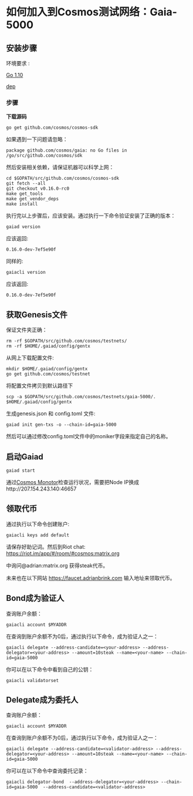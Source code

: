 # 如何加入到Cosmos测试网络：Gaia-5000 

## 安装步骤

环境要求 :

 [Go 1.10](https://golang.org/dl/)

 [dep](https://github.com/golang/dep)

### 步骤

**下载源码**

```
go get github.com/cosmos/cosmos-sdk
```

如果遇到一下问题请忽略：

```
package github.com/cosmos/gaia: no Go files in /go/src/github.com/cosmos/sdk
```

然后安装相关依赖，请保证机器可以科学上网：

```
cd $GOPATH/src/github.com/cosmos/cosmos-sdk
git fetch --all
git checkout v0.16.0-rc0
make get_tools
make get_vendor_deps
make install
```

执行完以上步骤后，应该安装。通过执行一下命令验证安装了正确的版本：

```
gaiad version
```

应该返回:

```
0.16.0-dev-7ef5e90f
```

同样的:

```
gaiacli version
```

应该返回:

```
0.16.0-dev-7ef5e90f
```
## 获取Genesis文件

保证文件夹正确：

```
rm -rf $GOPATH/src/github.com/cosmos/testnets/
rm -rf $HOME/.gaiad/config/gentx
```

从网上下载配置文件:

```
mkdir $HOME/.gaiad/config/gentx
go get github.com/cosmos/testnet
```

将配置文件拷贝到默认路径下

```
scp -a $GOPATH/src/github.com/cosmos/testnets/gaia-5000/. $HOME/.gaiad/config/gentx
```

生成genesis.json 和 config.toml 文件:

```
gaiad init gen-txs -o --chain-id=gaia-5000
```

然后可以通过修改config.toml文件中的moniker字段来指定自己的名称。

## 启动Gaiad

```
gaiad start
```

通过[Cosmos Monotor](http://explorer.adrianbrink.com/)检查运行状况，需要把Node IP换成http://207.154.243.140:46657 

## 领取代币

通过执行以下命令创建账户:

    gaiacli keys add default

请保存好助记词。然后到Riot chat: <https://riot.im/app/#/room/#cosmos:matrix.org>

中询问@adrian:matrix.org 获得steak代币。

未来也在以下网站 https://faucet.adrianbrink.com 输入地址来领取代币。

## Bond成为验证人

查询账户余额：
```
gaiacli account $MYADDR
```
在查询到账户余额不为0后，通过执行以下命令，成为验证人之一：

```
gaiacli delegate --address-candidate=<your-address> --address-delegator=<your-address> --amount=10steak --name=<your-name> --chain-id=gaia-5000 
```

你可以在以下命令中看到自己的公钥：

```
gaiacli validatorset
```
## Delegate成为委托人

查询账户余额：
```
gaiacli account $MYADDR
```
在查询到账户余额不为0后，通过执行以下命令，成为验证人之一：

```
gaiacli delegate --address-candidate=<validator-address> --address-delegator=<your-address> --amount=10steak --name=<your-name> --chain-id=gaia-5000 
```

你可以在以下命令中查询委托记录：

```
gaiacli delegator-bond  --address-delegator=<your-address> --chain-id=gaia-5000  --address-candidate=<validator-address>
```